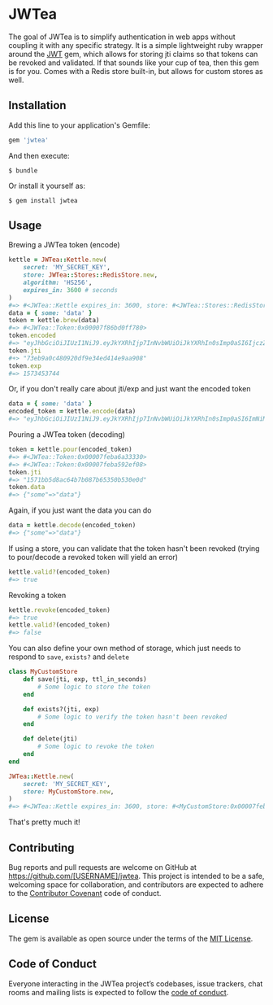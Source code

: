 # JWTea

The goal of JWTea is to simplify authentication in web apps without coupling it with any specific strategy. It is a simple lightweight ruby wrapper around the [JWT](https://github.com/jwt/ruby-jwt) gem, which allows for storing jti claims so that tokens can be revoked and validated. If that sounds like your cup of tea, then this gem is for you.
Comes with a Redis store built-in, but allows for custom stores as well.

## Installation

Add this line to your application's Gemfile:

```ruby
gem 'jwtea'
```

And then execute:

    $ bundle

Or install it yourself as:

    $ gem install jwtea

## Usage

Brewing a JWTea token (encode)

```ruby
kettle = JWTea::Kettle.new(
    secret: 'MY_SECRET_KEY',
    store: JWTea::Stores::RedisStore.new,
    algorithm: 'HS256',
    expires_in: 3600 # seconds
)
#=> #<JWTea::Kettle expires_in: 3600, store: #<JWTea::Stores::RedisStore:0x00007f86bc05f8d0>>
data = { some: 'data' }
token = kettle.brew(data)
#=> #<JWTea::Token:0x00007f86bd0ff780>
token.encoded
#=> "eyJhbGciOiJIUzI1NiJ9.eyJkYXRhIjp7InNvbWUiOiJkYXRhIn0sImp0aSI6IjczZWI5YTBjNDgwOTIwZGY5ZTM0ZWQ0MTRlOWFhOTA4IiwiaWF0IjoxNTcyODQ4OTQ0LCJleHAiOjE1NzM0NTM3NDR9.UmPwCXusG65VNXPxdCLKMC8gyUsGkTDIcaSw1R6_YZQ"
token.jti
#+> "73eb9a0c480920df9e34ed414e9aa908"
token.exp
#=> 1573453744
```

Or, if you don't really care about jti/exp and just want the encoded token

```ruby
data = { some: 'data' }
encoded_token = kettle.encode(data)
#=> "eyJhbGciOiJIUzI1NiJ9.eyJkYXRhIjp7InNvbWUiOiJkYXRhIn0sImp0aSI6ImNiMGZiOWQ3NzVmYjM4NTYzYTJjMDgxZTZkNzhlNzAwIiwiaWF0IjoxNTcyODQ5MzQ4LCJleHAiOjE1NzM0NTQxNDh9.xrps_lCz0FNWNmEVFbxNR4TcssOAtTS1EuQO2JffQB0"
```

Pouring a JWTea token (decoding)

```ruby
token = kettle.pour(encoded_token)
#=> #<JWTea::Token:0x00007feba6a33330>
#=> #<JWTea::Token:0x00007feba592ef08>
token.jti
#=> "1571bb5d8ac64b7b087b65350b530e0d"
token.data
#=> {"some"=>"data"}
```

Again, if you just want the data you can do

```ruby
data = kettle.decode(encoded_token)
#=> {"some"=>"data"}
```

If using a store, you can validate that the token hasn't been revoked (trying to pour/decode a revoked token will yield an error)

```ruby
kettle.valid?(encoded_token)
#=> true
```

Revoking a token

```ruby
kettle.revoke(encoded_token)
#=> true
kettle.valid?(encoded_token)
#=> false
```

You can also define your own method of storage, which just needs to respond to `save`, `exists?` and `delete`

```ruby
class MyCustomStore
    def save(jti, exp, ttl_in_seconds)
        # Some logic to store the token
    end

    def exists?(jti, exp)
        # Some logic to verify the token hasn't been revoked
    end

    def delete(jti)
        # Some logic to revoke the token
    end
end

JWTea::Kettle.new(
    secret: 'MY_SECRET_KEY',
    store: MyCustomStore.new,
)
#=> #<JWTea::Kettle expires_in: 3600, store: #<MyCustomStore:0x00007feba696e2b0>>
```

That's pretty much it!

## Contributing

Bug reports and pull requests are welcome on GitHub at https://github.com/[USERNAME]/jwtea. This project is intended to be a safe, welcoming space for collaboration, and contributors are expected to adhere to the [Contributor Covenant](http://contributor-covenant.org) code of conduct.

## License

The gem is available as open source under the terms of the [MIT License](https://opensource.org/licenses/MIT).

## Code of Conduct

Everyone interacting in the JWTea project’s codebases, issue trackers, chat rooms and mailing lists is expected to follow the [code of conduct](https://github.com/[USERNAME]/jwtea/blob/master/CODE_OF_CONDUCT.md).
